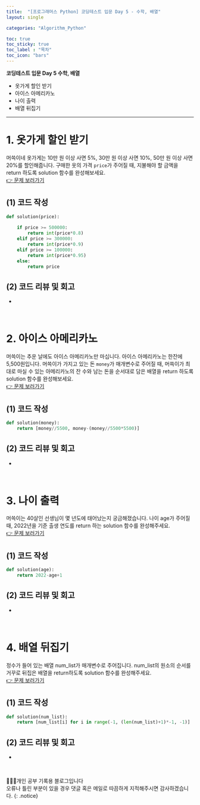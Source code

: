 ```yaml
---
title:  "[프로그래머스 Python] 코딩테스트 입문 Day 5 - 수학, 배열"
layout: single

categories: "Algorithm_Python"

toc: true
toc_sticky: true
toc_label : "목차"
toc_icon: "bars"
---
```


**코딩테스트 입문 Day 5 수학, 배열**
- 옷가게 할인 받기
- 아이스 아메리카노
- 나이 출력
- 배열 뒤집기

***

# <span class="half_HL">1. 옷가게 할인 받기</span>
머쓱이네 옷가게는 10만 원 이상 사면 5%, 30만 원 이상 사면 10%, 50만 원 이상 사면 20%를 할인해줍니다.
구매한 옷의 가격 ```price```가 주어질 때, 지불해야 할 금액을 return 하도록 solution 함수를 완성해보세요.
<br>[👉 문제 보러가기](https://school.programmers.co.kr/learn/courses/30/lessons/120818)

## (1) 코드 작성
```python
def solution(price):
    
    if price >= 500000:
        return int(price*0.8)
    elif price >= 300000:
        return int(price*0.9)
    elif price >= 100000:
        return int(price*0.95)    
    else:
        return price
```

## (2) 코드 리뷰 및 회고
- 

<br>

# <span class="half_HL">2. 아이스 아메리카노</span>
머쓱이는 추운 날에도 아이스 아메리카노만 마십니다. 아이스 아메리카노는 한잔에 5,500원입니다. 머쓱이가 가지고 있는 돈 ```money```가 매개변수로 주어질 때, 머쓱이가 최대로 마실 수 있는 아메리카노의 잔 수와 남는 돈을 순서대로 담은 배열을 return 하도록 solution 함수를 완성해보세요.
<br>[👉 문제 보러가기](https://school.programmers.co.kr/learn/courses/30/lessons/120819)

## (1) 코드 작성
```python
def solution(money):
    return [money//5500, money-(money//5500*5500)]
```

## (2) 코드 리뷰 및 회고
- 

<br>

# <span class="half_HL">3. 나이 출력</span>
머쓱이는 40살인 선생님이 몇 년도에 태어났는지 궁금해졌습니다. 나이 age가 주어질 때, 2022년을 기준 출생 연도를 return 하는 solution 함수를 완성해주세요.
<br>[👉 문제 보러가기](https://school.programmers.co.kr/learn/courses/30/lessons/120820)

## (1) 코드 작성
```python
def solution(age):
    return 2022-age+1
```

## (2) 코드 리뷰 및 회고
- 
<br>

# <span class="half_HL">4. 배열 뒤집기</span>
정수가 들어 있는 배열 num_list가 매개변수로 주어집니다. num_list의 원소의 순서를 거꾸로 뒤집은 배열을 return하도록 solution 함수를 완성해주세요.
<br>[👉 문제 보러가기](https://school.programmers.co.kr/learn/courses/30/lessons/120821)

## (1) 코드 작성
```python
def solution(num_list):
    return [num_list[i] for i in range(-1, (len(num_list)+1)*-1, -1)]
```

## (2) 코드 리뷰 및 회고
- 

<br>

👩🏻‍💻개인 공부 기록용 블로그입니다
<br>오류나 틀린 부분이 있을 경우 댓글 혹은 메일로 따끔하게 지적해주시면 감사하겠습니다.
{: .notice}
